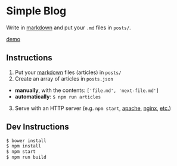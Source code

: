 # Simple Blog
Write in [markdown](https://www.markdowntutorial.com) and put your `.md` files in `posts/`.  

[demo](https://zvakanaka.github.io/simple-blog)
## Instructions
1. Put your [markdown](https://www.markdowntutorial.com) files (articles) in `posts/`
2. Create an array of articles in `posts.json`
 - **manually**, with the contents: `['file.md', 'next-file.md']`
 - **automatically**: `$ npm run articles`
3. Serve with an HTTP server (e.g. `npm start`, [apache](https://httpd.apache.org/ABOUT_APACHE.html), [nginx](https://nginx.org/en/), [etc.](https://www.npmjs.com/package/http-server))

## Dev Instructions
```sh
$ bower install
$ npm install
$ npm start
$ npm run build
```
